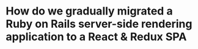 # How do we gradually migrated a Ruby on Rails server-side rendering application to a React & Redux SPA
